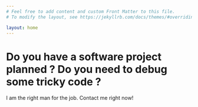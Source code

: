 ```yaml
---
# Feel free to add content and custom Front Matter to this file.
# To modify the layout, see https://jekyllrb.com/docs/themes/#overriding-theme-defaults

layout: home
---
```


<h1>Do you have a software project planned ? Do you need to debug some tricky code ?</h1>

I am the right man for the job. Contact me right now!